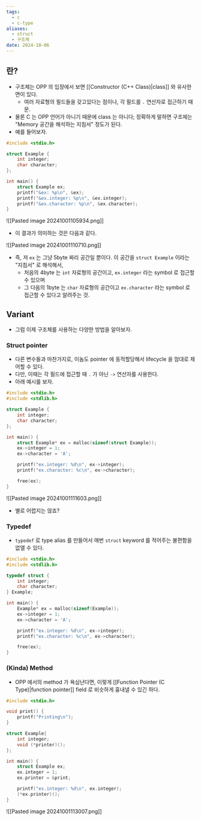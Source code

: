 ```yaml
---
tags:
  - c
  - c-type
aliases:
  - struct
  - 구조체
date: 2024-10-06
---
```

## 란?

- 구조체는 OPP 의 입장에서 보면 [[Constructor (C++ Class)|class]] 와 유사한 면이 있다.
	- 여러 자료형의 필드들을 갖고있다는 점이나, 각 필드를 `.` 연산자로 접근하기 때문.
- 물론 C 는 OPP 언어가 아니기 때문에 class 는 아니다; 정확하게 말하면 구조체는 "Memory 공간을 해석하는 지침서" 정도가 된다.
- 예를 들어보자.

```c
#include <stdio.h>

struct Example {
	int integer;
	char character;
};

int main() {
	struct Example ex;
	printf("&ex: %p\n", &ex);
	printf("&ex.integer: %p\n", &ex.integer);
	printf("&ex.character: %p\n", &ex.character);
}
```

![[Pasted image 20241001105934.png]]

- 이 결과가 의미하는 것은 다음과 같다.

![[Pasted image 20241001110710.png]]

- 즉, 저 `ex` 는 그냥 5byte 짜리 공간일 뿐이다. 이 공간을 `struct Example` 이라는 "지침서" 로 해석해서,
	- 처음의 4byte 는 `int` 자료형의 공간이고, `ex.integer` 라는 symbol 로 접근할수 있으며
	- 그 다음의 1byte 는 `char` 자료형의 공간이고 `ex.character` 라는 symbol 로 접근할 수 있다고 알려주는 것.

## Variant

- 그럼 이제 구조체를 사용하는 다양한 방법을 알아보자.

### Struct pointer

- 다른 변수들과 마찬가지로, 이놈도 pointer 에 동적할당해서 lifecycle 을 맘대로 제어할 수 있다.
- 다만, 이때는 각 필드에 접근할 때 `.` 가 아닌 `->` 연산자를 사용한다.
- 아래 예시를 보자.

```c {10}
#include <stdio.h>
#include <stdlib.h>

struct Example {
	int integer;
	char character;
};

int main() {
	struct Example* ex = malloc(sizeof(struct Example));
	ex->integer = 1;
	ex->character = 'A';

	printf("ex.integer: %d\n", ex->integer);
	printf("ex.character: %c\n", ex->character);

	free(ex);
}
```

![[Pasted image 20241001111603.png]]

- 별로 어렵지는 않죠?

### Typedef

- `typedef` 로 type alias 를 만들어서 매번 `struct` keyword 를 적어주는 불편함을 없앨 수 있다.

```c {4-7,10}
#include <stdio.h>
#include <stdlib.h>

typedef struct {
	int integer;
	char character;
} Example;

int main() {
	Example* ex = malloc(sizeof(Example));
	ex->integer = 1;
	ex->character = 'A';

	printf("ex.integer: %d\n", ex->integer);
	printf("ex.character: %c\n", ex->character);

	free(ex);
}
```

### (Kinda) Method

- OPP 에서의 method 가 욕심난다면, 이렇게 [[Function Pointer (C Type)|function pointer]] field 로 비슷하게 흉내낼 수 있긴 하다.

```c {9,15,18}
#include <stdio.h>

void print() {
	printf("Printing\n");
}

struct Example{
	int integer;
	void (*printer)();
};

int main() {
	struct Example ex;
	ex.integer = 1;
	ex.printer = &print;

	printf("ex.integer: %d\n", ex.integer);
	(*ex.printer)();
}
```

![[Pasted image 20241001113007.png]]